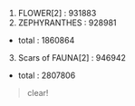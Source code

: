 1. FLOWER[2] : 931883
2. ZEPHYRANTHES : 928981
- total : 1860864
3. Scars of FAUNA[2] : 946942
- total : 2807806

>clear!